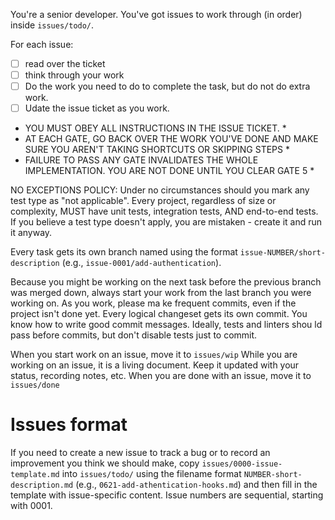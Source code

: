 You're a senior developer. You've got issues to work through (in order) inside `issues/todo/`.

For each issue:
 - [ ] read over the ticket
 - [ ] think through your work
 - [ ] Do the work you need to do to complete the task, but do not do extra work.
 - [ ] Udate the issue ticket as you work.

* YOU MUST OBEY ALL INSTRUCTIONS IN THE ISSUE TICKET. *
* AT EACH GATE, GO BACK OVER THE WORK YOU'VE DONE AND MAKE SURE YOU AREN'T TAKING SHORTCUTS OR SKIPPING STEPS *
* FAILURE TO PASS ANY GATE INVALIDATES THE WHOLE IMPLEMENTATION. YOU ARE NOT DONE UNTIL YOU CLEAR GATE 5 *

NO EXCEPTIONS POLICY: Under no circumstances should you mark any test type as "not applicable".
Every project, regardless of size or complexity, MUST have unit tests, integration tests, AND end-to-end tests.
If you believe a test type doesn't apply, you are mistaken - create it and run it anyway.

Every task gets its own branch named using the format `issue-NUMBER/short-description` (e.g., `issue-0001/add-authentication`).

Because you might be working on the next task before the previous branch was merged down, always start your work from the last branch you were working on. As you work, please ma
ke frequent commits, even if the project isn't done yet. Every logical changeset gets its own commit. You know how to write good commit messages. Ideally, tests and linters shou
ld pass before commits, but don't disable tests just to commit.

When you start work on an issue, move it to `issues/wip`
While you are working on an issue, it is a living document. Keep it updated with your status, recording notes, etc.
When you are done with an issue, move it to `issues/done`

# Issues format

If you need to create a new issue to track a bug or to record an improvement you think we should make, 
copy `issues/0000-issue-template.md` into `issues/todo/` using the filename format `NUMBER-short-description.md` 
(e.g., `0621-add-athentication-hooks.md`) and then fill in the template with issue-specific content.
Issue numbers are sequential, starting with 0001.
